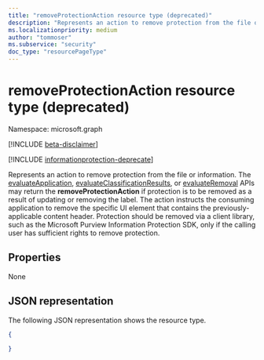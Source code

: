 ```yaml
---
title: "removeProtectionAction resource type (deprecated)"
description: "Represents an action to remove protection from the file or information. Deprecated."
ms.localizationpriority: medium
author: "tommoser"
ms.subservice: "security"
doc_type: "resourcePageType"
---
```


# removeProtectionAction resource type (deprecated)

Namespace: microsoft.graph

[!INCLUDE [beta-disclaimer](../../includes/beta-disclaimer.md)]

[!INCLUDE [informationprotection-deprecate](../../includes/informationprotection-deprecate.md)]

Represents an action to remove protection from the file or information. The [evaluateApplication](../api/informationprotectionlabel-evaluateapplication.md), [evaluateClassificationResults](../api/informationprotectionlabel-evaluateclassificationresults.md), or [evaluateRemoval](../api/informationprotectionlabel-evaluateremoval.md) APIs may return the **removeProtectionAction** if protection is to be removed as a result of updating or removing the label. The action instructs the consuming application to remove the specific UI element that contains the previously-applicable content header. Protection should be removed via a client library, such as the Microsoft Purview Information Protection SDK, only if the calling user has sufficient rights to remove protection.

## Properties

None

## JSON representation

The following JSON representation shows the resource type.

<!-- {
  "blockType": "resource",
  "optionalProperties": [

  ],
  "@odata.type": "microsoft.graph.removeProtectionAction",
  "baseType": "microsoft.graph.informationProtectionAction"
}-->

```json
{
  
}
```

<!-- uuid: 16cd6b66-4b1a-43a1-adaf-3a886856ed98
2019-02-04 14:57:30 UTC -->
<!-- {
  "type": "#page.annotation",
  "description": "removeProtectionAction resource",
  "keywords": "",
  "section": "documentation",
  "tocPath": ""
}-->

